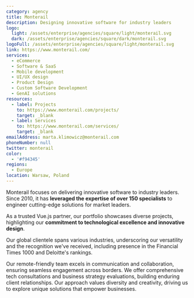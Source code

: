 ```yaml
---
category: agency
title: Monterail
description: Designing innovative software for industry leaders
logo:
  light: /assets/enterprise/agencies/square/light/monterail.svg
  dark: /assets/enterprise/agencies/square/dark/monterail.svg
logoFull: /assets/enterprise/agencies/square/light/monterail.svg
link: https://www.monterail.com/
services:
  - eCommerce
  - Software & SaaS
  - Mobile development
  - UI/UX design
  - Product Design
  - Custom Software Development
  - GenAI solutions
resources:
  - label: Projects
    to: https://www.monterail.com/projects/
    target: _blank
  - label: Services
    to: https://www.monterail.com/services/
    target: _blank
emailAddress: marta.klimowicz@monterail.com
phoneNumber: null
twitter: monterail
color:
  - '#f94345'
regions:
  - Europe
location: Warsaw, Poland
---
```


Monterail focuses on delivering innovative software to industry leaders. Since 2010, it has **leveraged the expertise of over 150 specialists** to engineer cutting-edge solutions for market leaders.

As a trusted Vue.js partner, our portfolio showcases diverse projects, highlighting our **commitment to technological excellence and innovative design**.

Our global clientele spans various industries, underscoring our versatility and the recognition we've received, including presence in the Financial Times 1000 and Deloitte's rankings.

Our remote-friendly team excels in communication and collaboration, ensuring seamless engagement across borders. We offer comprehensive tech consultations and business strategy evaluations, building enduring client relationships. Our approach values diversity and creativity, driving us to explore unique solutions that empower businesses.
